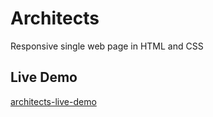 # Architects
Responsive single web page in HTML and CSS 

## Live Demo

[architects-live-demo](https://anarseferrov.github.io/architects/)
